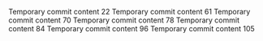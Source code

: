 Temporary commit content 22
Temporary commit content 61
Temporary commit content 70
Temporary commit content 78
Temporary commit content 84
Temporary commit content 96
Temporary commit content 105
